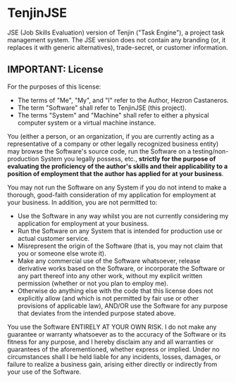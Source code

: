 # TenjinJSE
JSE (Job Skills Evaluation) version of Tenjin ("Task Engine"), a project task management system. The JSE version does not contain any branding (or, it replaces it with generic alternatives), trade-secret, or customer information.

## IMPORTANT: License
For the purposes of this license:
- The terms of "Me", "My", and "I" refer to the Author, Hezron Castaneros.
- The term "Software" shall refer to TenjinJSE (this project).
- The terms "System" and "Machine" shall refer to either a physical computer system or a virtual machine instance.

You (either a person, or an organization, if you are currently acting as a representative of a company or other legally recognized business entity) may browse the Software's source code, run the Software on a testing/non-production System you legally possess, etc., **strictly for the purpose of evaluating the proficiency of the author's skills and their applicability to a position of employment that the author has applied for at your business**.

You may not run the Software on any System if you do not intend to make a thorough, good-faith consideration of my application for employment at your business. In addition, you are not permitted to:
- Use the Software in any way whilst you are not currently considering my application for employment at your business.
- Run the Software on any System that is intended for production use or actual customer service.
- Misrepresent the origin of the Software (that is, you may not claim that you or someone else wrote it).
- Make any commercial use of the Software whatsoever, release derivative works based on the Software, or incorporate the Software or any part thereof into any other work, without my explicit written permission (whether or not you plan to employ me).
- Otherwise do anything else with the code that this license does not explicitly allow (and which is not permitted by fair use or other provisions of applicable law), AND/OR use the Software for any purpose that deviates from the intended purpose stated above.

You use the Software ENTIRELY AT YOUR OWN RISK. I do not make any guarantee or warranty whatsoever as to the accuracy of the Software or its fitness for any purpose, and I hereby disclaim any and all warranties or guarantees of the aforementioned, whether express or implied. Under no circumstances shall I be held liable for any incidents, losses, damages, or failure to realize a business gain, arising either directly or indirectly from your use of the Software.
